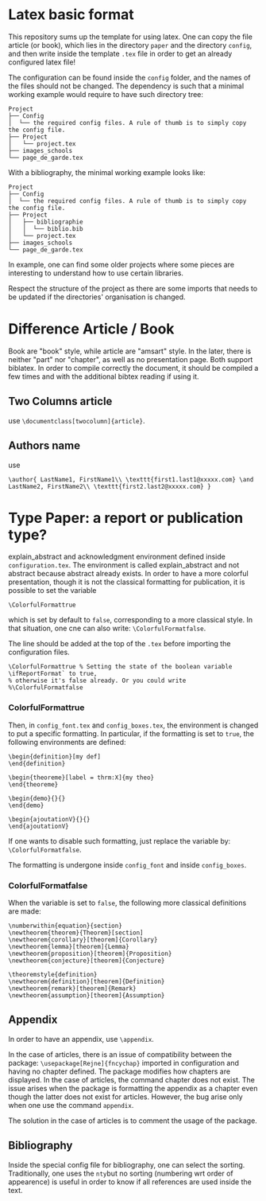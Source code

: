 # Latex basic format

This repository sums up the template for using latex. One can copy the file article (or book), which lies in the
directory `paper`  and the directory `config`, and then write inside the template `.tex` file in order to get an already
configured latex file!

The configuration can be found inside the `config` folder, and the names of the files should not be changed. 
The dependency is such that a
minimal working example would require to have such directory tree:

```
Project
├── Config
│  └── the required config files. A rule of thumb is to simply copy the config file.
├── Project
│   └── project.tex
├── images_schools
└── page_de_garde.tex
```

With a bibliography, the minimal working example looks like:

```
Project
├── Config
│  └── the required config files. A rule of thumb is to simply copy the config file.
├── Project
│   ├── bibliographie
│   │  └── biblio.bib
│   └── project.tex
├── images_schools
└── page_de_garde.tex
```

In example, one can find some older projects where some pieces are interesting to understand how to use certain
libraries.

Respect the structure of the project as there are some imports that needs to be updated if the directories' organisation
is changed.

# Difference Article / Book

Book are "book" style, while article are "amsart" style. In the later, there is neither "part" nor "chapter", as well as
no presentation page. Both support biblatex. In order to compile correctly the document, it should be compiled a few
times and with the additional bibtex reading if using it.

## Two Columns article

use `\documentclass[twocolumn]{article}`. 

## Authors name

use 

`\author{ LastName1, FirstName1\\ \texttt{first1.last1@xxxxx.com} \and LastName2, FirstName2\\ \texttt{first2.last2@xxxxx.com} }`

# Type Paper: a report or publication type?

explain_abstract and acknowledgment environment defined inside `configuration.tex`. The environment is called
explain_abstract and not abstract because abstract already exists. In order to have a more colorful presentation, though
it is not the classical formatting for publication, it is possible to set the variable

`\ColorfulFormattrue`

which is set by default to `false`, corresponding to a more classical style. In that situation, one cne can also
write: `\ColorfulFormatfalse`.

The line should be added at the top of the `.tex` before importing the configuration files.

    \ColorfulFormattrue % Setting the state of the boolean variable \ifReportFormat` to true, 
    % otherwise it's false already. Or you could write %\ColorfulFormatfalse

### ColorfulFormattrue

Then, in `config_font.tex` and `config_boxes.tex`, the environment is changed to put a specific formatting. In
particular, if the formatting is set to `true`, the following environments are defined:

    \begin{definition}[my def]
    \end{definition}
    
    \begin{theoreme}[label = thrm:X]{my theo} 
    \end{theoreme}
    
    \begin{demo}{}{} 
    \end{demo}
    
    \begin{ajoutationV}{}{} 
    \end{ajoutationV}

If one wants to disable such formatting, just replace the variable by:  `\ColorfulFormatfalse`.

The formatting is undergone inside `config_font` and inside `config_boxes`.

### ColorfulFormatfalse

When the variable is set to `false`, the following more classical definitions are made:

    \numberwithin{equation}{section}
    \newtheorem{theorem}{Theorem}[section]
    \newtheorem{corollary}[theorem]{Corollary}
    \newtheorem{lemma}[theorem]{Lemma}
    \newtheorem{proposition}[theorem]{Proposition}
    \newtheorem{conjecture}[theorem]{Conjecture}
    
    \theoremstyle{definition}
    \newtheorem{definition}[theorem]{Definition}
    \newtheorem{remark}[theorem]{Remark}
    \newtheorem{assumption}[theorem]{Assumption}

## Appendix

In order to have an appendix, use `\appendix`. 

In the case of articles, there is an issue of compatibility between the
package: `\usepackage[Rejne]{fncychap}` imported in configuration and having no chapter defined. The package modifies how chapters are displayed.
In the case of articles, the command chapter does not exist. 
The issue arises when the package is formatting the appendix as a chapter even though the latter does not exist for articles.
However, the bug arise only when one use the command `appendix`.

The solution in the case of articles is to comment the usage of the package.

## Bibliography

Inside the special config file for bibliography, one can select the sorting. Traditionally, one uses the `nty`but no
sorting (numbering wrt order of appearence)
is useful in order to know if all references are used inside the text.
